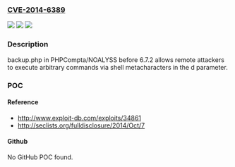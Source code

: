 ### [CVE-2014-6389](https://cve.mitre.org/cgi-bin/cvename.cgi?name=CVE-2014-6389)
![](https://img.shields.io/static/v1?label=Product&message=n%2Fa&color=blue)
![](https://img.shields.io/static/v1?label=Version&message=n%2Fa&color=blue)
![](https://img.shields.io/static/v1?label=Vulnerability&message=n%2Fa&color=brighgreen)

### Description

backup.php in PHPCompta/NOALYSS before 6.7.2 allows remote attackers to execute arbitrary commands via shell metacharacters in the d parameter.

### POC

#### Reference
- http://www.exploit-db.com/exploits/34861
- http://seclists.org/fulldisclosure/2014/Oct/7

#### Github
No GitHub POC found.

